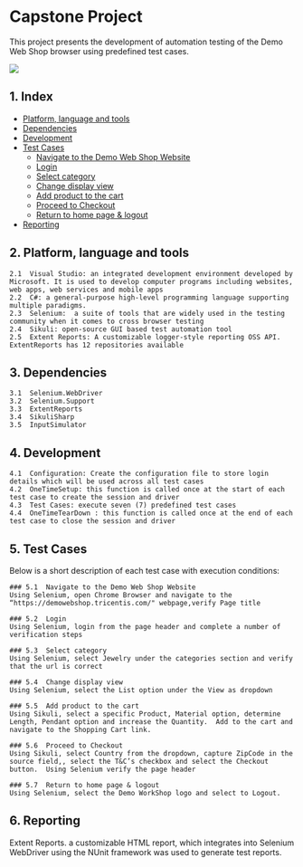 # Capstone Project
This project presents the development of automation testing of the Demo Web Shop browser using predefined test cases.  

<a href="https://demowebshop.tricentis.com/">
    <img src="img/readme/TestingWebsite.png" align="center"/>
</a>


## 1. Index
- [Platform, language and tools](#platform-language-and-tools)
- [Dependencies](#dependencies)
- [Development](#development)
- [Test Cases](#test-cases)
  - [Navigate to the Demo Web Shop Website](#navigate-to-the-demo-web-shop-website)
  - [Login](#login)
  - [Select category](#select-category)
  - [Change display view](#change-display-view)
  - [Add product to the cart](#add-product-to-the-cart)
  - [Proceed to Checkout](#proceed-to-checkout)
  - [Return to home page & logout](#return-to-home-page-and-logout)
- [Reporting](#reporting)



## 2. Platform, language and tools 


    2.1  Visual Studio: an integrated development environment developed by Microsoft. It is used to develop computer programs including websites, web apps, web services and mobile apps
    2.2  C#: a general-purpose high-level programming language supporting multiple paradigms.
    2.3  Selenium:  a suite of tools that are widely used in the testing community when it comes to cross browser testing
    2.4  Sikuli: open-source GUI based test automation tool
    2.5  Extent Reports: A customizable logger-style reporting OSS API. ExtentReports has 12 repositories available


## 3. Dependencies 

    3.1  Selenium.WebDriver
    3.2  Selenium.Support
    3.3  ExtentReports
    3.4  SikuliSharp
    3.5  InputSimulator


## 4. Development 


    4.1  Configuration: Create the configuration file to store login details which will be used across all test cases
    4.2  OneTimeSetup: this function is called once at the start of each test case to create the session and driver 
    4.3  Test Cases: execute seven (7) predefined test cases
    4.4  OneTimeTearDown : this function is called once at the end of each test case to close the session and driver


## 5. Test Cases

Below is a short description of each test case with execution conditions:

    ### 5.1  Navigate to the Demo Web Shop Website
    Using Selenium, open Chrome Browser and navigate to the “https://demowebshop.tricentis.com/" webpage,verify Page title

    ### 5.2  Login
    Using Selenium, login from the page header and complete a number of verification steps

    ### 5.3  Select category
    Using Selenium, select Jewelry under the categories section and verify that the url is correct

    ### 5.4  Change display view
    Using Selenium, select the List option under the View as dropdown

    ### 5.5  Add product to the cart
    Using Sikuli, select a specific Product, Material option, determine Length, Pendant option and increase the Quantity.  Add to the cart and navigate to the Shopping Cart link.

    ### 5.6  Proceed to Checkout
    Using Sikuli, select Country from the dropdown, capture ZipCode in the source field,, select the T&C’s checkbox and select the Checkout button.  Using Selenium verify the page header

    ### 5.7  Return to home page & logout
    Using Selenium, select the Demo WorkShop logo and select to Logout.  

## 6. Reporting
Extent Reports. a customizable HTML report, which  integrates into Selenium WebDriver using the NUnit framework was used to generate test reports.





